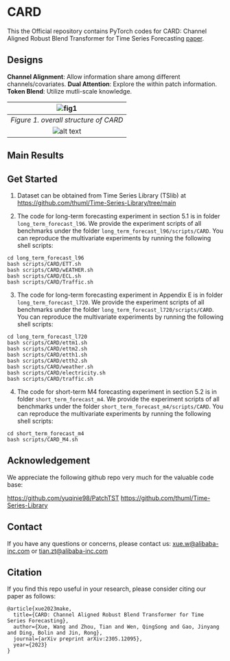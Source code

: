 # CARD

This the Official repository contains PyTorch codes for CARD: Channel Aligned Robust Blend Transformer for Time Series Forecasting [paper](https://arxiv.org/abs/2305.12095).

## Designs

**Channel Alignment**: Allow information share among different channels/covariates.
**Dual Attention**: Explore the within patch information.
**Token Blend**: Utilize mutli-scale knowledge.

|![fig1](./pic/main.png)|
|:--:|
|*Figure 1. overall structure of CARD*|
|![alt text](./pic/dual.png)|![alt text](./pic/blend.png)|

## Main Results



## Get Started

1. Dataset can be obtained from Time Series Library (TSlib) at <https://github.com/thuml/Time-Series-Library/tree/main> 

2. The code for long-term forecasting experiment in section 5.1 is in folder `long_term_forecast_l96`. We provide the experiment scripts of all benchmarks under the folder `long_term_forecast_l96/scripts/CARD`. You can reproduce the multivariate experiments by running the following shell scripts:

```
cd long_term_forecast_l96
bash scripts/CARD/ETT.sh 
bash scripts/CARD/wEATHER.sh 
bash scripts/CARD/ECL.sh 
bash scripts/CARD/Traffic.sh 
```

3. The code for long-term forecasting experiment in Appendix E is in folder `long_term_forecast_l720`. We provide the experiment scripts of all benchmarks under the folder `long_term_forecast_l720/scripts/CARD`. You can reproduce the multivariate experiments by running the following shell scripts:

```
cd long_term_forecast_l720
bash scripts/CARD/ettm1.sh
bash scripts/CARD/ettm2.sh
bash scripts/CARD/etth1.sh
bash scripts/CARD/etth2.sh
bash scripts/CARD/weather.sh
bash scripts/CARD/electricity.sh
bash scripts/CARD/traffic.sh
```


4. The code for short-term M4 forecasting experiment in section 5.2 is in folder `short_term_forecast_m4`. We provide the experiment scripts of all benchmarks under the folder `short_term_forecast_m4/scripts/CARD`. You can reproduce the multivariate experiments by running the following shell scripts:

```
cd short_term_forecast_m4
bash scripts/CARD_M4.sh 
```

## Acknowledgement

We appreciate the following github repo very much for the valuable code base:

https://github.com/yuqinie98/PatchTST
https://github.com/thuml/Time-Series-Library


## Contact

If you have any questions or concerns, please contact us: xue.w@alibaba-inc.com or tian.zt@alibaba-inc.com


## Citation

If you find this repo useful in your research, please consider citing our paper as follows:

```
@article{xue2023make,
  title={CARD: Channel Aligned Robust Blend Transformer for Time Series Forecasting},
  author={Xue, Wang and Zhou, Tian and Wen, QingSong and Gao, Jinyang and Ding, Bolin and Jin, Rong},
  journal={arXiv preprint arXiv:2305.12095},
  year={2023}
}
```


<!-- ```
@inproceedings{xue2023make,
  title     = {A Time Series is Worth 64 Words: Long-term Forecasting with Transformers},
  author    = {Nie, Yuqi and
               H. Nguyen, Nam and
               Sinthong, Phanwadee and 
               Kalagnanam, Jayant},
  booktitle = {International Conference on Learning Representations},
  year      = {2024}
}
``` -->